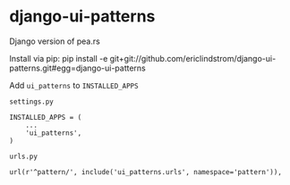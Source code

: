 django-ui-patterns
==================

Django version of pea.rs

Install via pip:
    pip install -e git+git://github.com/ericlindstrom/django-ui-patterns.git#egg=django-ui-patterns

Add `ui_patterns` to `INSTALLED_APPS`

`settings.py`

    INSTALLED_APPS = (
        ...
        'ui_patterns',
    )

`urls.py`

    url(r'^pattern/', include('ui_patterns.urls', namespace='pattern')),
